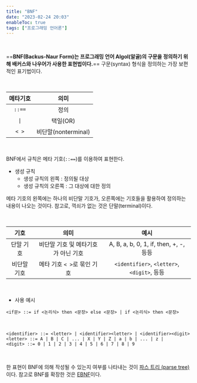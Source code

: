 ```yaml
---
title: "BNF"
date: "2023-02-24 20:03"
enableToc: true
tags: ["프로그래밍 언어론"]
---
```


<br>

==**BNF(Backus-Naur Form)는 프로그래밍 언어 Algol(알골)의 구문을 정의하기 위해 배커스와 나우어가 사용한 표현법이다.**== 구문(syntax) 형식을 정의하는 가장 보편적인 표기법이다.

<br>

| **메타기호** |      **의미**       |
|:------------:|:-------------------:|
|    `::==`    |        정의         |
|     `\|`      |      택일(OR)       |
|    `< >`     | 비단말(nonterminal) | 

<br>

BNF에서 규칙은 메타 기호(`::==`)를 이용하여 표현한다.

- 생성 규칙
	- 생성 규칙의 왼쪽 : 정의될 대상
	- 생성 규칙의 오른쪽 : 그 대상에 대한 정의

메타 기호의 왼쪽에는 하나의 비단말 기호가, 오른쪽에는 기호들을 활용하여 정의하는 내용이 나오는 것이다. 참고로, 꺽쇠가 없는 것은 단말(terminal)이다.

<br>

|  **기호**   |              **의미**               |                  **예시**                   |
|:-----------:|:-----------------------------------:|:-------------------------------------------:|
|  단말 기호  | 비단말 기호 및 메타기호가 아닌 기호 |   A, B, a, b, 0, 1, if, then, +, -, 등등    |
| 비단말 기호 |     메타 기호 `< >`로 묶인 기호     | `<identifier>`, `<letter>`, `<digit>`, 등등 | 

<br>

- 사용 예시
```
<if문> ::= if <논리식> then <문장> else <문장> | if <논리식> then <문장>
```
<br>

```
<identifier> ::= <letter> | <identifier><letter> | <identifier><digit>  
<letter> ::= A | B | C | ... | X | Y | Z | a | b | ... | z |  
<digit> ::= 0 | 1 | 2 | 3 | 4 | 5 | 6 | 7 | 8 | 9
```

<br>

한 표현이 BNF에 의해 작성될 수 있는지 여부를 나타내는 것이 [파스 트리 (parse tree)](brain/CS/LT/ParseTree)이다. 참고로 BNF를 확장한 것은 [EBNF](brain/CS/LT/EBNF)이다.